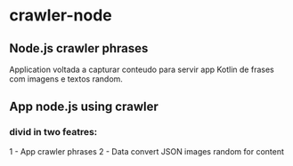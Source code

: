 # crawler-node

## Node.js crawler phrases
Application voltada a capturar conteudo para servir app Kotlin de frases com imagens e textos random.

## App node.js using crawler
### divid in two featres:
1 - App crawler phrases
2 - Data convert JSON images random for content